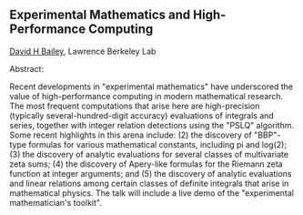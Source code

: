 

## Experimental Mathematics and High-Performance Computing

<a class="http" href="http://www.icsi.berkeley.edu/~dbailey/">David H Bailey</a>, Lawrence Berkeley Lab 

Abstract: 

Recent developments in "experimental mathematics" have underscored the value of high-performance computing in modern mathematical research.  The most frequent computations that arise here are high-precision (typically several-hundred-digit accuracy) evaluations of integrals and series, together with integer relation detections using the "PSLQ" algorithm.  Some recent highlights in this arena include: (2) the discovery of "BBP"-type formulas for various mathematical constants, including pi and log(2); (3) the discovery of analytic evaluations for several classes of multivariate zeta sums; (4) the discovery of Apery-like formulas for the Riemann zeta function at integer arguments; and (5) the discovery of analytic evaluations and linear relations among certain classes of definite integrals that arise in mathematical physics.  The talk will include a live demo of the "experimental mathematician's toolkit". 
